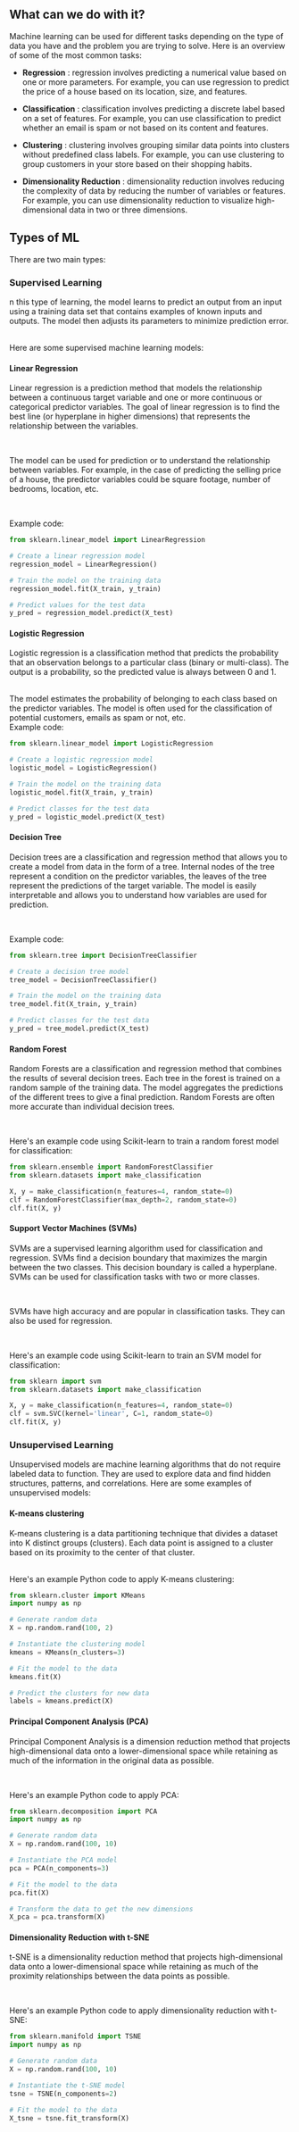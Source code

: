 ## What can we do with it?

Machine learning can be used for different tasks depending on the type of data you have and the problem you are trying to solve. Here is an overview of some of the most common tasks:

- **Regression** : regression involves predicting a numerical value based on one or more parameters. For example, you can use regression to predict the price of a house based on its location, size, and features.

- **Classification** : classification involves predicting a discrete label based on a set of features. For example, you can use classification to predict whether an email is spam or not based on its content and features.

- **Clustering** : clustering involves grouping similar data points into clusters without predefined class labels. For example, you can use clustering to group customers in your store based on their shopping habits.

- **Dimensionality Reduction** : dimensionality reduction involves reducing the complexity of data by reducing the number of variables or features. For example, you can use dimensionality reduction to visualize high-dimensional data in two or three dimensions.

## Types of ML

There are two main types:

### Supervised Learning

n this type of learning, the model learns to predict an output from an input using a training data set that contains examples of known inputs and outputs. The model then adjusts its parameters to minimize prediction error.

<br />
Here are some supervised machine learning models:

#### Linear Regression

Linear regression is a prediction method that models the relationship between a continuous target variable and one or more continuous or categorical predictor variables. The goal of linear regression is to find the best line (or hyperplane in higher dimensions) that represents the relationship between the variables.

<br />

The model can be used for prediction or to understand the relationship between variables. For example, in the case of predicting the selling price of a house, the predictor variables could be square footage, number of bedrooms, location, etc.

<br />

Example code:

```python
from sklearn.linear_model import LinearRegression

# Create a linear regression model
regression_model = LinearRegression()

# Train the model on the training data
regression_model.fit(X_train, y_train)

# Predict values for the test data
y_pred = regression_model.predict(X_test)
```

#### Logistic Regression

Logistic regression is a classification method that predicts the probability that an observation belongs to a particular class (binary or multi-class). The output is a probability, so the predicted value is always between 0 and 1.

<br />
The model estimates the probability of belonging to each class based on the predictor variables. The model is often used for the classification of potential customers, emails as spam or not, etc.

<br />
Example code:

```python
from sklearn.linear_model import LogisticRegression

# Create a logistic regression model
logistic_model = LogisticRegression()

# Train the model on the training data
logistic_model.fit(X_train, y_train)

# Predict classes for the test data
y_pred = logistic_model.predict(X_test)
```
#### Decision Tree


Decision trees are a classification and regression method that allows you to create a model from data in the form of a tree. Internal nodes of the tree represent a condition on the predictor variables, the leaves of the tree represent the predictions of the target variable. The model is easily interpretable and allows you to understand how variables are used for prediction.

<br />

Example code:

```python
from sklearn.tree import DecisionTreeClassifier

# Create a decision tree model
tree_model = DecisionTreeClassifier()

# Train the model on the training data
tree_model.fit(X_train, y_train)

# Predict classes for the test data
y_pred = tree_model.predict(X_test)
```

#### Random Forest

Random Forests are a classification and regression method that combines the results of several decision trees. Each tree in the forest is trained on a random sample of the training data. The model aggregates the predictions of the different trees to give a final prediction. Random Forests are often more accurate than individual decision trees.

<br />

Here's an example code using Scikit-learn to train a random forest model for classification:

```python
from sklearn.ensemble import RandomForestClassifier
from sklearn.datasets import make_classification

X, y = make_classification(n_features=4, random_state=0)
clf = RandomForestClassifier(max_depth=2, random_state=0)
clf.fit(X, y)
```

#### Support Vector Machines (SVMs)


SVMs are a supervised learning algorithm used for classification and regression. SVMs find a decision boundary that maximizes the margin between the two classes. This decision boundary is called a hyperplane. SVMs can be used for classification tasks with two or more classes.

<br />

SVMs have high accuracy and are popular in classification tasks. They can also be used for regression.

<br />

Here's an example code using Scikit-learn to train an SVM model for classification:

```py
from sklearn import svm
from sklearn.datasets import make_classification

X, y = make_classification(n_features=4, random_state=0)
clf = svm.SVC(kernel='linear', C=1, random_state=0)
clf.fit(X, y)
```

### Unsupervised Learning

Unsupervised models are machine learning algorithms that do not require labeled data to function. They are used to explore data and find hidden structures, patterns, and correlations. Here are some examples of unsupervised models:


#### K-means clustering

K-means clustering is a data partitioning technique that divides a dataset into K distinct groups (clusters). Each data point is assigned to a cluster based on its proximity to the center of that cluster.

<br />
Here's an example Python code to apply K-means clustering:

```py
from sklearn.cluster import KMeans
import numpy as np

# Generate random data
X = np.random.rand(100, 2)

# Instantiate the clustering model
kmeans = KMeans(n_clusters=3)

# Fit the model to the data
kmeans.fit(X)

# Predict the clusters for new data
labels = kmeans.predict(X)
```

#### Principal Component Analysis (PCA)


Principal Component Analysis is a dimension reduction method that projects high-dimensional data onto a lower-dimensional space while retaining as much of the information in the original data as possible.

<br />

Here's an example Python code to apply PCA:


```py
from sklearn.decomposition import PCA
import numpy as np

# Generate random data
X = np.random.rand(100, 10)

# Instantiate the PCA model
pca = PCA(n_components=3)

# Fit the model to the data
pca.fit(X)

# Transform the data to get the new dimensions
X_pca = pca.transform(X)
```

#### Dimensionality Reduction with t-SNE

t-SNE is a dimensionality reduction method that projects high-dimensional data onto a lower-dimensional space while retaining as much of the proximity relationships between the data points as possible.

<br />

Here's an example Python code to apply dimensionality reduction with t-SNE:


```py
from sklearn.manifold import TSNE
import numpy as np

# Generate random data
X = np.random.rand(100, 10)

# Instantiate the t-SNE model
tsne = TSNE(n_components=2)

# Fit the model to the data
X_tsne = tsne.fit_transform(X)
```
